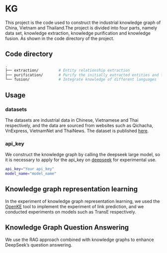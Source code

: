 # KG
This project is the code used to construct the industrial knowledge graph of China, Vietnam and Thailand.The project is divided into four parts, namely data set, knowledge extraction, knowledge purification and knowledge fusion. As shown in the code directory of the project.
## Code directory
```bash
.
├── extraction/         # Entity relationship extraction
├── purification/       # Purify the initially extracted entities and triples
└── fusion/             # Integrate knowledge of different languages
```
## Usage
### datasets
The datasets are industrial data in Chinese, Vietnamese and Thai respectively, and the data are sourced from websites such as Qichacha, VnExpress, VietnamNet and ThaiNews. The dataset is published [here](https://drive.google.com/drive/folders/1IHDo6r92lOV7fxGTT651zweNL-5cAalw?usp=drive_link).
### api_key
We construct the knowledge graph by calling the deepseek large model, so it is necessary to apply for the api_key on [deepseek](https://www.deepseek.com/) for experimental use.
```bash
api_key="Your api_key"
model_name="model_name"
```

## Knowledge graph representation learning
In the experiment of knowledge graph representation learning, we used the [OpenKE](https://github.com/thunlp/OpenKE) tool to implement the experiment of link prediction, and we conducted experiments on models such as TransE respectively.

## Knowledge Graph Question Answering
We use the RAG approach combined with knowledge graphs to enhance DeepSeek’s question answering.

